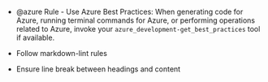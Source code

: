 - @azure Rule - Use Azure Best Practices: When generating code for Azure, running terminal commands for Azure, or performing operations related to Azure, invoke your `azure_development-get_best_practices` tool if available.

- Follow markdown-lint rules
- Ensure line break between headings and content

